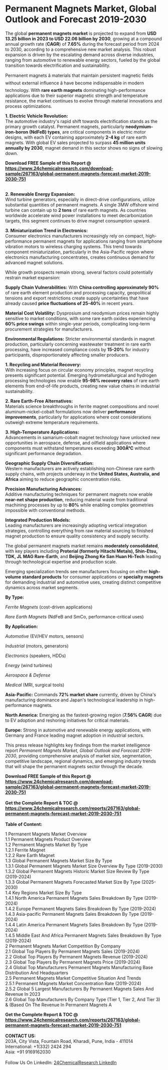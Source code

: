 <h1>Permanent Magnets Market, Global Outlook and Forecast 2019-2030</h1><p>The global <strong>permanent magnets market</strong> is projected to expand from <strong>USD 13.25 billion in 2023 to USD 22.06 billion by 2030</strong>, growing at a compound annual growth rate (<strong>CAGR</strong>) of <strong>7.65%</strong> during the forecast period from 2024 to 2030, according to a comprehensive new market analysis. This robust expansion is driven by the escalating demand across diverse industries, ranging from automotive to renewable energy sectors, fueled by the global transition towards electrification and sustainability.</p><p>Permanent magnets â materials that maintain persistent magnetic fields without external influence â have become indispensable in modern technology. With <strong>rare earth magnets</strong> dominating high-performance applications due to their superior magnetic strength and temperature resistance, the market continues to evolve through material innovations and process optimizations.</p><p><strong>1. Electric Vehicle Revolution:</strong><br>
The automotive industry's rapid shift towards electrification stands as the primary growth catalyst. Permanent magnets, particularly <strong>neodymium-iron-boron (NdFeB) types</strong>, are critical components in electric motor designs, with each EV containing approximately <strong>2-4 kg</strong> of rare earth magnets. With global EV sales projected to surpass <strong>45 million units annually by 2030</strong>, magnet demand in this sector shows no signs of slowing down.</p><div><b>Download FREE Sample of this Report @ 
            <a href="https://www.24chemicalresearch.com/download-sample/267163/global-permanent-magnets-forecast-market-2019-2030-751">
            https://www.24chemicalresearch.com/download-sample/267163/global-permanent-magnets-forecast-market-2019-2030-751</a></b></div><br><p><strong>2. Renewable Energy Expansion:</strong><br>
Wind turbine generators, especially in direct-drive configurations, utilize substantial quantities of permanent magnets. A single 3MW offshore wind turbine can contain up to <strong>2 tons</strong> of rare earth magnets. As countries worldwide accelerate wind power installations to meet decarbonization targets, this segment continues to drive magnet consumption upward.</p><p><strong>3. Miniaturization Trend in Electronics:</strong><br>
Consumer electronics manufacturers increasingly rely on compact, high-performance permanent magnets for applications ranging from smartphone vibration motors to wireless charging systems. This trend towards component miniaturization, particularly in the Asia-Pacific region where electronics manufacturing concentrates, creates continuous demand for advanced magnet solutions.</p><p>While growth prospects remain strong, several factors could potentially restrain market expansion:</p><p><strong>Supply Chain Vulnerabilities:</strong> With <strong>China controlling approximately 90%</strong> of rare earth element production and processing capacity, geopolitical tensions and export restrictions create supply uncertainties that have already caused <strong>price fluctuations of 25-40%</strong> in recent years.</p><p><strong>Material Cost Volatility:</strong> Dysprosium and neodymium prices remain highly sensitive to market conditions, with some rare earth oxides experiencing <strong>60% price swings</strong> within single-year periods, complicating long-term procurement strategies for manufacturers.</p><p><strong>Environmental Regulations:</strong> Stricter environmental standards in magnet production, particularly concerning wastewater treatment in rare earth processing, have increased compliance costs by <strong>15-20%</strong> for industry participants, disproportionately affecting smaller producers.</p><p><strong>1. Recycling and Material Recovery:</strong><br>
With increasing focus on circular economy principles, magnet recycling presents significant potential. Emerging hydrometallurgical and hydrogen processing technologies now enable <strong>95-98% recovery rates</strong> of rare earth elements from end-of-life products, creating new value chains in industrial sustainability.</p><p><strong>2. Rare Earth-Free Alternatives:</strong><br>
Materials science breakthroughs in ferrite magnet compositions and novel aluminum-nickel-cobalt formulations now deliver <strong>performance improvements</strong>, particularly for applications where cost considerations outweigh extreme temperature requirements.</p><p><strong>3. High-Temperature Applications:</strong><br>
Advancements in samarium-cobalt magnet technology have unlocked new opportunities in aerospace, defense, and oilfield applications where components must withstand temperatures exceeding <strong>300Â°C</strong> without significant performance degradation.</p><p><strong>Geographic Supply Chain Diversification:</strong><br>
	Western manufacturers are actively establishing non-Chinese rare earth supply chains, with projects underway in the <strong>United States, Australia, and Africa</strong> aiming to reduce geographic concentration risks.</p><p><strong>Precision Manufacturing Advances:</strong><br>
	Additive manufacturing techniques for permanent magnets now enable <strong>near-net shape production</strong>, reducing material waste from traditional machining processes by up to <strong>80%</strong> while enabling complex geometries impossible with conventional methods.</p><p><strong>Integrated Production Models:</strong><br>
	Leading manufacturers are increasingly adopting vertical integration strategies, controlling everything from raw material sourcing to finished magnet production to ensure quality consistency and supply security.</p><p>The global permanent magnets market remains <strong>moderately consolidated</strong>, with key players including <strong>Proterial (formerly Hitachi Metals), Shin-Etsu, TDK, JL MAG Rare-Earth</strong>, and <strong>Beijing Zhong Ke San Huan Hi-Tech</strong> leading through technological expertise and production scale.</p><p>Emerging specialization trends see manufacturers focusing on either <strong>high-volume standard products</strong> for consumer applications or <strong>specialty magnets</strong> for demanding industrial and automotive uses, creating distinct competitive dynamics across market segments.</p><p><strong>By Type:</strong></p><p><em>Ferrite Magnets</em> (cost-driven applications)</p><p><em>Rare Earth Magnets</em> (NdFeB and SmCo, performance-critical uses)</p><p><strong>By Application:</strong></p><p><em>Automotive</em> (EV/HEV motors, sensors)</p><p><em>Industrial</em> (motors, generators)</p><p><em>Electronics</em> (speakers, HDDs)</p><p><em>Energy</em> (wind turbines)</p><p><em>Aerospace &amp; Defense</em></p><p><em>Medical</em> (MRI, surgical tools)</p><p><strong>Asia-Pacific:</strong> Commands <strong>72% market share</strong> currently, driven by China's manufacturing dominance and Japan's technological leadership in high-performance magnets.</p><p><strong>North America:</strong> Emerging as the fastest-growing region (<strong>7.56% CAGR</strong>) due to EV adoption and reshoring initiatives for critical materials.</p><p><strong>Europe:</strong> Strong in automotive and renewable energy applications, with Germany and France leading magnet adoption in industrial sectors.</p><p>This press release highlights key findings from the market intelligence report <em>Permanent Magnets Market, Global Outlook and Forecast 2019-2030</em>, providing comprehensive analysis of market size, segmentation, competitive landscape, regional dynamics, and emerging industry trends that will shape the permanent magnets sector through the decade.</p><div><b>Download FREE Sample of this Report @ 
            <a href="https://www.24chemicalresearch.com/download-sample/267163/global-permanent-magnets-forecast-market-2019-2030-751">
            https://www.24chemicalresearch.com/download-sample/267163/global-permanent-magnets-forecast-market-2019-2030-751</a></b></div><br><div><b>Get the Complete Report & TOC @ 
            <a href="https://www.24chemicalresearch.com/reports/267163/global-permanent-magnets-forecast-market-2019-2030-751">
            https://www.24chemicalresearch.com/reports/267163/global-permanent-magnets-forecast-market-2019-2030-751</a></b></div><br>
            <b>Table of Content:</b><p>1 Permanent Magnets Market Overview<br />
1.1 Permanent Magnets Product Overview<br />
1.2 Permanent Magnets Market By Type<br />
1.2.1 Ferrite Magnet<br />
1.2.2 Rare Earth Magnet<br />
1.3 Global Permanent Magnets Market Size By Type<br />
1.3.1 Global Permanent Magnets Market Size Overview By Type (2019-2030)<br />
1.3.2 Global Permanent Magnets Historic Market Size Review By Type (2019-2024)<br />
1.3.3 Global Permanent Magnets Forecasted Market Size By Type (2025-2030)<br />
1.4 Key Regions Market Size By Type<br />
1.4.1 North America Permanent Magnets Sales Breakdown By Type (2019-2024)<br />
1.4.2 Europe Permanent Magnets Sales Breakdown By Type (2019-2024)<br />
1.4.3 Asia-pacific Permanent Magnets Sales Breakdown By Type (2019-2024)<br />
1.4.4 Latin America Permanent Magnets Sales Breakdown By Type (2019-2024)<br />
1.4.5 Middle East And Africa Permanent Magnets Sales Breakdown By Type (2019-2024)<br />
2 Permanent Magnets Market Competition By Company<br />
2.1 Global Top Players By Permanent Magnets Sales (2019-2024)<br />
2.2 Global Top Players By Permanent Magnets Revenue (2019-2024)<br />
2.3 Global Top Players By Permanent Magnets Price (2019-2024)<br />
2.4 Global Top Manufacturers Permanent Magnets Manufacturing Base Distribution And Headquarters<br />
2.5 Permanent Magnets Market Competitive Situation And Trends<br />
2.5.1 Permanent Magnets Market Concentration Rate (2019-2024)<br />
2.5.2 Global 5 Largest Manufacturers By Permanent Magnets Sales And Revenue In 2023<br />
2.6 Global Top Manufacturers By Company Type (Tier 1, Tier 2, And Tier 3) & (Based On The Revenue In Permanent Magnets A</p><div><b>Get the Complete Report & TOC @ 
            <a href="https://www.24chemicalresearch.com/reports/267163/global-permanent-magnets-forecast-market-2019-2030-751">
            https://www.24chemicalresearch.com/reports/267163/global-permanent-magnets-forecast-market-2019-2030-751</a></b></div><br><b>CONTACT US:</b><br>
            203A, City Vista, Fountain Road, Kharadi, Pune, India - 411014<br>
            International: +1(332) 2424 294<br>
            Asia: +91 9169162030 <br><br>
            Follow Us On LinkedIn: <a href="https://www.linkedin.com/company/24chemicalresearch/">24ChemicalResearch LinkedIn</a>